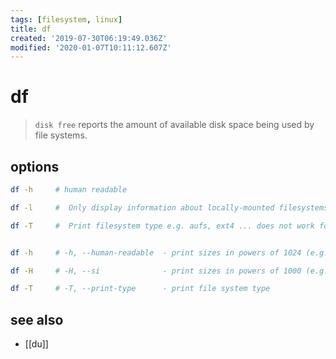 ```yaml
---
tags: [filesystem, linux]
title: df
created: '2019-07-30T06:19:49.036Z'
modified: '2020-01-07T10:11:12.607Z'
---
```


# df

> `disk free` reports the amount of available disk space being used by file systems.


## options
```sh
df -h     # human readable

df -l     #  Only display information about locally-mounted filesystems.

df -T     #  Print filesystem type e.g. aufs, ext4 ... does not work for OSX !


df -h     # -h, --human-readable  - print sizes in powers of 1024 (e.g., 1023M)

df -H     # -H, --si              - print sizes in powers of 1000 (e.g., 1.1G)

df -T     # -T, --print-type      - print file system type
```

## see also
- [[du]]
